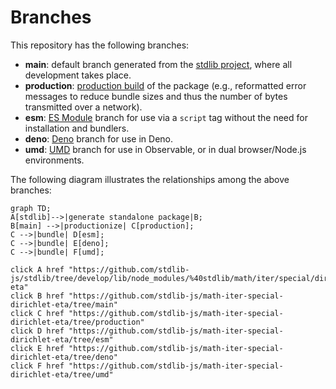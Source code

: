 <!--

@license Apache-2.0

Copyright (c) 2022 The Stdlib Authors.

Licensed under the Apache License, Version 2.0 (the "License");
you may not use this file except in compliance with the License.
You may obtain a copy of the License at

    http://www.apache.org/licenses/LICENSE-2.0

Unless required by applicable law or agreed to in writing, software
distributed under the License is distributed on an "AS IS" BASIS,
WITHOUT WARRANTIES OR CONDITIONS OF ANY KIND, either express or implied.
See the License for the specific language governing permissions and
limitations under the License.

-->

# Branches

This repository has the following branches:

-   **main**: default branch generated from the [stdlib project][stdlib-url], where all development takes place.
-   **production**: [production build][production-url] of the package (e.g., reformatted error messages to reduce bundle sizes and thus the number of bytes transmitted over a network).
-   **esm**: [ES Module][esm-url] branch for use via a `script` tag without the need for installation and bundlers.
-   **deno**: [Deno][deno-url] branch for use in Deno.
-   **umd**: [UMD][umd-url] branch for use in Observable, or in dual browser/Node.js environments.

The following diagram illustrates the relationships among the above branches:

```mermaid
graph TD;
A[stdlib]-->|generate standalone package|B;
B[main] -->|productionize| C[production];
C -->|bundle| D[esm];
C -->|bundle| E[deno];
C -->|bundle| F[umd];

click A href "https://github.com/stdlib-js/stdlib/tree/develop/lib/node_modules/%40stdlib/math/iter/special/dirichlet-eta"
click B href "https://github.com/stdlib-js/math-iter-special-dirichlet-eta/tree/main"
click C href "https://github.com/stdlib-js/math-iter-special-dirichlet-eta/tree/production"
click D href "https://github.com/stdlib-js/math-iter-special-dirichlet-eta/tree/esm"
click E href "https://github.com/stdlib-js/math-iter-special-dirichlet-eta/tree/deno"
click F href "https://github.com/stdlib-js/math-iter-special-dirichlet-eta/tree/umd"
```

[stdlib-url]: https://github.com/stdlib-js/stdlib/tree/develop/lib/node_modules/%40stdlib/math/iter/special/dirichlet-eta
[production-url]: https://github.com/stdlib-js/math-iter-special-dirichlet-eta/tree/production
[deno-url]: https://github.com/stdlib-js/math-iter-special-dirichlet-eta/tree/deno
[umd-url]: https://github.com/stdlib-js/math-iter-special-dirichlet-eta/tree/umd
[esm-url]: https://github.com/stdlib-js/math-iter-special-dirichlet-eta/tree/esm